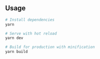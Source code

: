 ## Usage

```bash
# Install dependencies
yarn

# Serve with hot reload
yarn dev

# Build for production with minification
yarn build
```
